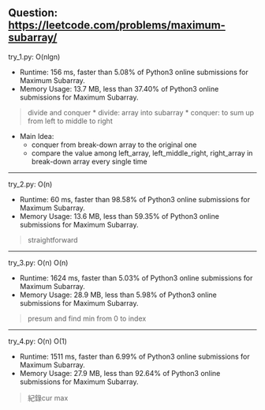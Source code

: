 Question: https://leetcode.com/problems/maximum-subarray/
---

try_1.py: O(nlgn)

* Runtime: 156 ms, faster than 5.08% of Python3 online submissions for Maximum Subarray.
* Memory Usage: 13.7 MB, less than 37.40% of Python3 online submissions for Maximum Subarray.

> divide and conquer
	* divide: array into subarray
	* conquer: to sum up from left to middle to right
* Main Idea: 
	* conquer from break-down array to the original one
	* compare the value among left_array, left_middle_right, right_array in break-down array every single time

---

try_2.py: O(n)

* Runtime: 60 ms, faster than 98.58% of Python3 online submissions for Maximum Subarray.
* Memory Usage: 13.6 MB, less than 59.35% of Python3 online submissions for Maximum Subarray.

> straightforward

---

try_3.py: O(n) O(n)

* Runtime: 1624 ms, faster than 5.03% of Python3 online submissions for Maximum Subarray.
* Memory Usage: 28.9 MB, less than 5.98% of Python3 online submissions for Maximum Subarray.

> presum and find min from 0 to index

---

try_4.py: O(n) O(1)

* Runtime: 1511 ms, faster than 6.99% of Python3 online submissions for Maximum Subarray.
* Memory Usage: 27.9 MB, less than 92.64% of Python3 online submissions for Maximum Subarray.

> 紀錄cur max
